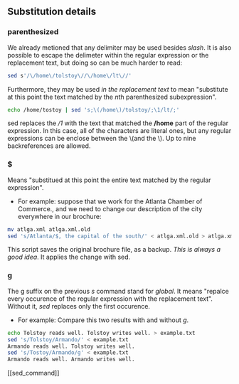 ## Substitution details 

### parenthesized

We already metioned that any delimiter may be used besides *slash*. It is also possible to escape the delimeter within the regular expression or the replacement text, but doing so can be much harder to read:

```sh
sed s'/\/home\/tolstoy\//\/home\/lt\//'
```

Furthermore, they may be used *in the replacement text* to mean "substitute at this point the text matched by the *n*th parenthesized subexpression".

```sh
echo /home/tostoy | sed 's;\(/home\)/tolstoy/;\1/lt/;'
```

sed replaces the */1* with the text that matched the **/home** part of the regular expression. In this case, all of the characters are literal ones, but any regular expressions can be enclose between the \\(and the \\). Up to nine backreferences are allowed.

### $

Means "substitued at this point the entire text matched by the regular expression".

 * For example: suppose that we work for the Atlanta Chamber of Commerce., and we need to change our description of the city everywhere in our brochure:

```sh
mv atlga.xml atlga.xml.old
sed 's/Atlanta/$, the capital of the south/' < atlga.xml.old > atlga.xml
```

This script saves the original brochure file, as a backup. *This is always a good idea*. It applies the change with sed.

### g 

The g suffix on the previous *s* command stand for *global*. It means "repalce every occurence of the regular expression with the replacement text". Without it, *sed* replaces only the first occurence.

 * For example: Compare this two results with and without *g*.

```sh
echo Tolstoy reads well. Tolstoy writes well. > example.txt
sed 's/Tolstoy/Armando/' < example.txt
Armando reads well. Tolstoy writes well.
sed 's/Tostoy/Armando/g' < example.txt
Armando reads well. Armando writes well.
```

[[sed_command]]
